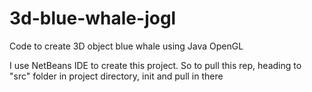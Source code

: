 # 3d-blue-whale-jogl
Code to create 3D object blue whale using Java OpenGL

I use NetBeans IDE to create this project. So to pull this rep, heading to "src" folder in project directory, init and pull in there

